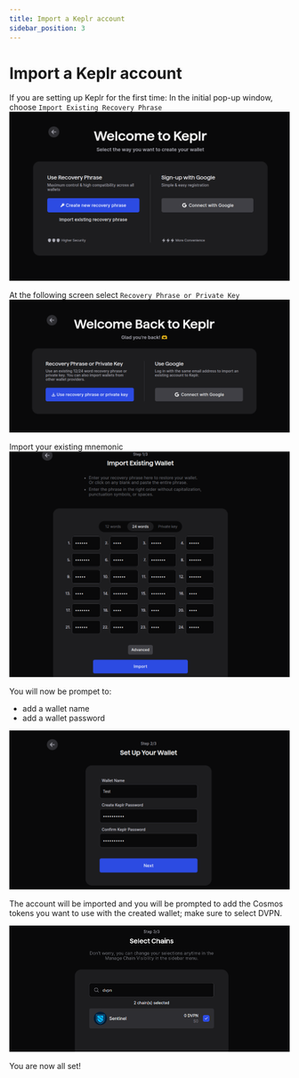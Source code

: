 ```yaml
---
title: Import a Keplr account
sidebar_position: 3
---
```


# Import a Keplr account

If you are setting up Keplr for the first time: In the initial pop-up window, choose `Import Existing Recovery Phrase`
![](/img/keplr/import-1.png)

At the following screen select `Recovery Phrase or Private Key`
![](/img/keplr/import-2.png)

Import your existing mnemonic
![](/img/keplr/import-3.png)

You will now be prompet to:
- add a wallet name
- add a wallet password

![](/img/keplr/import-4.png)

The account will be imported and you will be prompted to add the Cosmos tokens you want to use with the created wallet; make sure to select DVPN.

![](/img/keplr/import-5.png)

You are now all set!